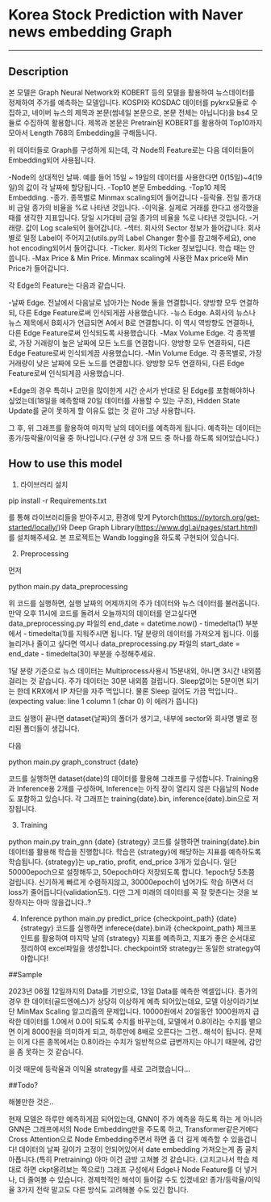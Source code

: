 # Korea Stock Prediction with Naver news embedding Graph
---
## Description


본 모델은 Graph Neural Network와 KOBERT 등의 모델을 활용하여 뉴스데이터를 정제하여 주가를 예측하는 모델입니다.
KOSPI와 KOSDAC 데이터를 pykrx모듈로 수집하고, 네이버 뉴스의 제목과 본문(썸네일 본문으로, 본문 전체는 아닙니다)을 bs4 모듈로 수집하여 활용합니다.
제목과 본문은 Pretrain된 KOBERT를 활용하여 Top10까지 모아서 Length 768의 Embedding을 구해둡니다.

위 데이터들로 Graph를 구성하게 되는데, 각 Node의 Feature로는 다음 데이터들이 Embedding되어 사용됩니다.

-Node의 상대적인 날짜. 예를 들어 15일 ~ 19일의 데이터를 사용한다면 0(15일)~4(19일)의 값이 각 날짜에 할당됩니다.
-Top10 본문 Embedding.
-Top10 제목 Embedding.
-종가. 종목별로 Minmax scaling되어 들어갑니다
-등락율. 전일 종가대비 금일 종가의 비율을 %로 나타낸 것입니다.
-이익율. 실제로 거래를 한다고 생각했을 때를 생각한 지표입니다. 당일 시가대비 금일 종가의 비율을 %로 나타낸 것입니다.
-거래량. 값이 Log scale되어 들어갑니다.
-섹터. 회사의 Sector 정보가 들어갑니다. 회사별로 일정 Label이 주어지고(utils.py의 Label Changer 함수를 참고해주세요), one hot encoding되어서 들어갑니다.
-Ticker. 회사의 Ticker 정보입니다. 학습 때는 안 씁니다.
-Max Price & Min Price. Minmax scaling에 사용한 Max price와 Min Price가 들어갑니다. 

각 Edge의 Feature는 다음과 같습니다.

-날짜 Edge. 전날에서 다음날로 넘아가는 Node 둘을 연결합니다. 양방향 모두 연결하되, 다른 Edge Feature로써 인식되게끔 사용했습니다.
-뉴스 Edge. A회사의 뉴스나 뉴스 제목에서 B회사가 언급되면 A에서 B로 연결합니다. 이 역시 역방향도 연결하나, 다른 Edge Feature로써 인식되도록 사용했습니다.
-Max Volume Edge. 각 종목별로, 가장 거래량이 높은 날짜에 모든 노드를 연결합니다. 양방향 모두 연결하되, 다른 Edge Feature로써 인식되게끔 사용했습니다.
-Min Volume Edge. 각 종목별로, 가장 거래량이 낮은 날짜에 모든 노드를 연결합니다. 양방향 모두 연결하되, 다른 Edge Feature로써 인식되게끔 사용했습니다.

*Edge의 경우 특히나 고민을 많이한게 시간 순서가 반대로 된 Edge를 포함해야하나 싶었는데(18일을 예측할때 20일 데이터를 사용할 수 있는 구조), Hidden State Update를 굳이 못하게 할 이유도 없는 것 같아 그냥 사용합니다.

그 후, 위 그래프를 활용하여 마지막 날의 데이터를 예측하게 됩니다. 예측하는 데이터는 종가/등락율/이익율 중 하나입니다.(구현 상 3개 모드 중 하나를 하도록 되어있습니다.)

## How to use this model

1. 라이브러리 설치

pip install -r Requirements.txt

를 통해 라이브러리들을 받아주시고, 환경에 맞게 Pytorch(https://pytorch.org/get-started/locally/)와 Deep Graph Library(https://www.dgl.ai/pages/start.html)를 설치해주세요.
본 프로젝트는 Wandb logging을 하도록 구현되어 있습니다. 

2. Preprocessing

먼저


python main.py data_preprocessing

위 코드를 실행하면, 실행 날짜의 어제까지의 주가 데이터와 뉴스 데이터를 불러옵니다.
만약 오후 11시에 코드를 돌려서 오늘까지의 데이터를 얻고싶다면 data_preprocessing.py 파일의 end_date = datetime.now() - timedelta(1) 부분에서 - timedelta(1)를 지워주시면 됩니다.
1달 분량의 데이터를 가져오게 됩니다. 이를 늘리거나 줄이고 싶다면 역시나  data_preprocessing.py 파일의 start_date = end_date - timedelta(30) 부분을 수정해주세요.

1달 분량 기준으로 
뉴스 데이터는 Multiprocess사용시 15분내외, 아니면 3시간 내외쯤 걸리는 것 같습니다.
주가 데이터는 30분 내외쯤 걸립니다. Sleep없이는 5분이면 되기는 한데 KRX에서 IP 차단을 자주 먹입니다. 물론 Sleep 걸어도 가끔 먹입니다..(expecting value: line 1 column 1 (char 0) 이 에러가 뜹니다)

코드 실행이 끝나면 dataset{날짜}의 폴더가 생기고, 내부에 sector와 회사명 별로 정리된 폴더들이 생깁니다.


다음

python main.py graph_construct {date}

코드를 실행하면 dataset{date}의 데이터를 활용해 그래프를 구성합니다. Training용과 Inference용 2개를 구성하며, Inference는 아직 장이 열리지 않은 다음날의 Node도 포함하고 있습니다.
각 그래프는 training{date}.bin, inference{date}.bin으로 저장됩니다.


3. Training

python main.py train_gnn {date} {strategy}
코드를 실행하면 training{date}.bin 데이터를 활용해 학습을 진행합니다. 학습은 {strategy}에 해당하는 지표를 예측하도록 학습됩니다.
{strategy}는 up_ratio, profit, end_price 3개가 있습니다.
일단 50000epoch으로 설정해두고, 50epoch마다 저장되도록 합니다. 1epoch당 5초쯤 걸립니다. 
신기하게 빠르게 수렴하지않고, 30000epoch이 넘어가도 학습 하면서 더 loss가 줄어듭니다(validation도!). 다만 그게 미래의 데이터를 꼭 잘 맞춘다는 것을 보장하지는 아마 않을겁니다..?


4. Inference
python main.py predict_price {checkpoint_path} {date} {strategy}
코드를 실행하면 inferece{date}.bin과 {checkpoint_path} 체크포인트를 활용하여 마지막 날의 {strategy} 지표를 예측하고, 지표가 좋은 순서대로 정리하여 excel파일을 생성합니다.
checkpoint와 strategy는 동일한 strategy여야합니다!


##Sample

2023년 06월 12일까지의 Data를 기반으로, 13일 Data를 예측한 엑셀입니다.
종가의 경우 한 데이터(골드엔에스)가 상당히 이상하게 예측 되어있는데요, 모델 이상이라기보단 MinMax Scaling 알고리즘의 문제입니다.
10000원에서 20일동안 1000원까지 급락한 데이터를 1.0에서 0.0이 되도록 수치를 바꾸는데, 모델에서 0.8이라는 수치를 뱉으면 이게 8000원을 의미하게 되고, 하루만에 8배로 오른다는 그런.. 해석이 됩니다.
문제는 이게 다른 종목에서는 0.8이라는 수치가 일반적으로 급변까지는 아니기 때문에, 감안을 좀 못하는 것 같습니다.

이것 때문에 등락율과 이익율 strategy를 새로 고려했습니다...


##Todo?

해볼만한 것은..

현재 모델은 하루만 예측하게끔 되어있는데, GNN이 주가 예측을 하도록 하는 게 아니라 GNN은 그래프에서의 Node Embedding만을 주도록 하고, Transformer같은거에다 Cross Attention으로 Node Embedding주면서 하면 좀 더 길게 예측할 수 있을겁니다!
데이터의 날짜 길이가 고정이 안되어있어서 date embedding 가져오는게 좀 골치아픕니다.(특히 Pretraining) 아마 이건 금방 고쳐볼 것 같습니다. (고치고나서 학습 제대로 하면 ckpt올려보는 쪽으로!)
그래프 구성에서 Edge나 Node Feature를 더 넣거나, 더 줄여볼 수 있습니다. 경제학적인 해석이 들어갈 수도 있겠네요!
종가/등락율/이익율 3가지 전략 말고도 다른 방식도 고려해볼 수도 있긴 합니다.